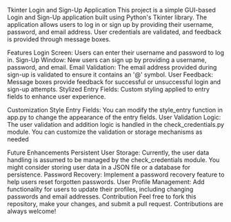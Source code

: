 Tkinter Login and Sign-Up Application
This project is a simple GUI-based Login and Sign-Up application built using Python's Tkinter library. The application allows users to log in or sign up by providing their username, password, and email address. User credentials are validated, and feedback is provided through message boxes.

Features
Login Screen: Users can enter their username and password to log in.
Sign-Up Window: New users can sign up by providing a username, password, and email.
Email Validation: The email address provided during sign-up is validated to ensure it contains an '@' symbol.
User Feedback: Message boxes provide feedback for successful or unsuccessful login and sign-up attempts.
Stylized Entry Fields: Custom styling applied to entry fields to enhance user experience.

Customization
Style Entry Fields: You can modify the style_entry function in app.py to change the appearance of the entry fields.
User Validation Logic: The user validation and addition logic is handled in the check_credentials.py module. You can customize the validation or storage mechanisms as needed


Future Enhancements
Persistent User Storage: Currently, the user data handling is assumed to be managed by the check_credentials module. You might consider storing user data in a JSON file or a database for persistence.
Password Recovery: Implement a password recovery feature to help users reset forgotten passwords.
User Profile Management: Add functionality for users to update their profiles, including changing passwords and email addresses.
Contribution
Feel free to fork this repository, make your changes, and submit a pull request. Contributions are always welcome!
